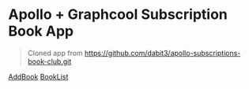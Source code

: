 # Apollo + Graphcool Subscription Book App

> Cloned app from https://github.com/dabit3/apollo-subscriptions-book-club.git

[AddBook](.screenshots/AddBook.png)
[BookList](.screenshots/BookList.png)
